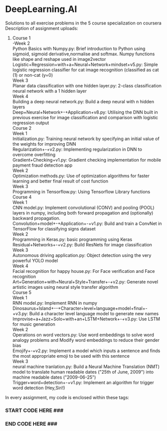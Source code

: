 # DeepLearning.AI
Solutions to all exercise problems in the 5 course specialization on coursera <br />
Description of assignment uploads:<br />
1. Course 1<br />
   -Week 2<br />
Python Basics with Numpy.py: Brief introduction to Python using sigmoid, sigmoid derivative,normalise and softmax. Numpy functions like shape and reshape used in image2vector <br />
Logistic+Regression+with+a+Neural+Network+mindset+v5.py: Simple logistic regression classifier for cat image recognition (classified as cat (1) or non-cat (y=0)<br />
Week 3<br />
Planar data classification with one hidden layer.py: 2-class classification neural network with a 1 hidden layer<br />
Week 4<br />
Building a deep neural network.py: Build a deep neural with n hidden layers <br />
Deep+Neural+Network+-+Application+v8.py: Utilising the DNN built in previous exercise for image classification and comparison with logistic regression output<br />
Course 2<br />
Week 1<br />
Initialization.py: Training neural network by specifying an initial value of the weights for improving DNN<br />
Regularization+-+v2.py: Implementing regularization in DNN to overcome overfitting<br />
Gradient+Checking+v1.py: Gradient checking implementation for mobile payment fraud detection app<br />
Week 2<br />
Optimization methods.py: Use of optimization algorithms for faster learning and better final result of cost function<br />
Week 3<br />
Programming in Tensorflow.py: Using Tensorflow Library functions<br />
Course 4<br />
Week 1<br />
CNN model.py: Implement convolutional (CONV) and pooling (POOL) layers in numpy, including both forward propagation and (optionally) backward propagation. <br />
Convolution+model+-+Application+-+v1.py: Build and train a ConvNet in TensorFlow for classifying signs dataset<br />
Week 2<br />
Programming in Keras.py: basic programming using Keras<br />
Residual+Networks+-+v2.py: Build ResNets for image classification<br />
Week 3<br />
Autonomous driving application.py: Object detection using the very powerful YOLO model<br />
Week 4 <br />
Facial recognition for happy house.py: For Face verification and Face recognition <br />
Art+Generation+with+Neural+Style+Transfer+-+v2.py: Generate novel artistic images using neural style transfer algorithm <br />
Course 5<br />
Week 1<br />
RNN model.py: Implement RNN in numpy<br />
Dinosaurus+Island+--+Character+level+language+model+final+-+v3.py: Build a character level language model to generate new names<br />
Improvise+a+Jazz+Solo+with+an+LSTM+Network+-+v3.py: Use LSTM for music generation<br />
Week 2<br />
Operations on word vectors.py: Use word embeddings to solve word analogy problems and Modify word embeddings to reduce their gender bias <br />
Emojify+-+v2.py: Implement a model which inputs a sentence and finds the most appropriate emoji to be used with this sentence<br />
Week 3<br />
neural machine tranlation.py: Build a Neural Machine Translation (NMT) model to translate human readable dates ("25th of June, 2009") into machine readable dates ("2009-06-25")<br />
Trigger+word+detection+-+v1.py: Implement an algorithm for trigger word detection (Hey,Siri!)<br />
  
In every assignment, my code is enclosed within these tags:<br />
### START CODE HERE ### <br />
### END CODE HERE ### <br />
